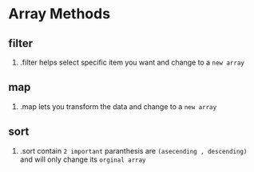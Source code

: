 # Array Methods

## filter

1. .filter helps select specific item you want and change to a `new array`

## map

1. .map lets you transform the data and change to a `new array`

## sort

1. .sort contain `2 important` paranthesis are `(asecending , descending)` and will only change its `orginal array`
